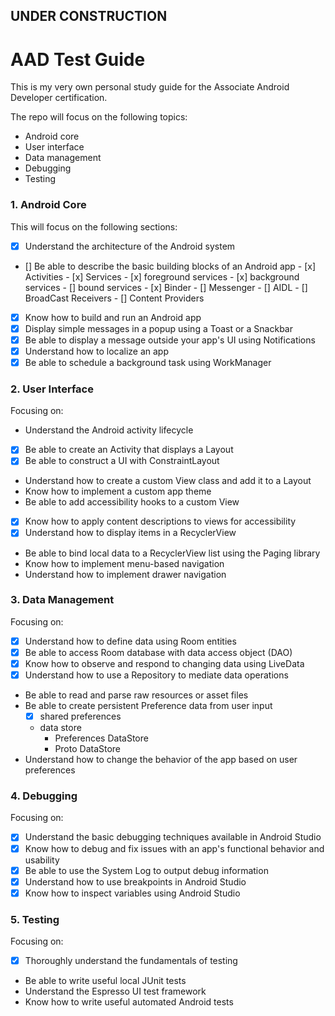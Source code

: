 ## UNDER CONSTRUCTION

# AAD Test Guide
This is my very own personal study guide for the Associate Android Developer certification.

The repo will focus on the following topics:
- Android core
- User interface
- Data management
- Debugging
- Testing

### 1. Android Core
This will focus on the following sections:
- [x] Understand the architecture of the Android system
- [] Be able to describe the basic building blocks of an Android app
        - [x] Activities
        - [x] Services
                    - [x] foreground services
                    - [x] background services
                    - [] bound services
                            - [x] Binder
                            - [] Messenger
                            - [] AIDL
        - [] BroadCast Receivers
        - [] Content Providers
- [x] Know how to build and run an Android app
- [x] Display simple messages in a popup using a Toast or a Snackbar
- [x] Be able to display a message outside your app's UI using Notifications
- [x] Understand how to localize an app
- [x] Be able to schedule a background task using WorkManager

### 2. User Interface
Focusing on:
- Understand the Android activity lifecycle
- [x] Be able to create an Activity that displays a Layout
- [x] Be able to construct a UI with ConstraintLayout
- Understand how to create a custom View class and add it to a Layout
- Know how to implement a custom app theme
- Be able to add accessibility hooks to a custom View
- [x] Know how to apply content descriptions to views for accessibility
- [x] Understand how to display items in a RecyclerView
- Be able to bind local data to a RecyclerView list using the Paging library
- Know how to implement menu-based navigation
- Understand how to implement drawer navigation

### 3. Data Management
Focusing on:
- [x] Understand how to define data using Room entities
- [x] Be able to access Room database with data access object (DAO)
- [x] Know how to observe and respond to changing data using LiveData
- [x] Understand how to use a Repository to mediate data operations
- Be able to read and parse raw resources or asset files
- Be able to create persistent Preference data from user input
    - [x] shared preferences
    - data store
        - Preferences DataStore
        - Proto DataStore
- Understand how to change the behavior of the app based on user preferences

### 4. Debugging
Focusing on:
- [x] Understand the basic debugging techniques available in Android Studio
- [x] Know how to debug and fix issues with an app's functional behavior and usability
- [x] Be able to use the System Log to output debug information
- [x] Understand how to use breakpoints in Android Studio
- [x] Know how to inspect variables using Android Studio

### 5. Testing
Focusing on:
- [x] Thoroughly understand the fundamentals of testing
- Be able to write useful local JUnit tests
- Understand the Espresso UI test framework
- Know how to write useful automated Android tests
